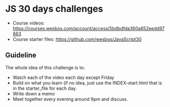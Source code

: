 # JS 30 days challenges

- Course videos:  https://courses.wesbos.com/account/access/5bdbdfda360a652eedd97863
- Course starter files: https://github.com/wesbos/JavaScript30

## Guideline

The whole idea of this challenge is to:
- Watch each of the video each day except Friday
- Build on what you learn (if no idea, just use the INDEX-start.html that is in the starter_file for each day.
- Write down a memo
- Meet together every evening around 9pm and discuss. 
